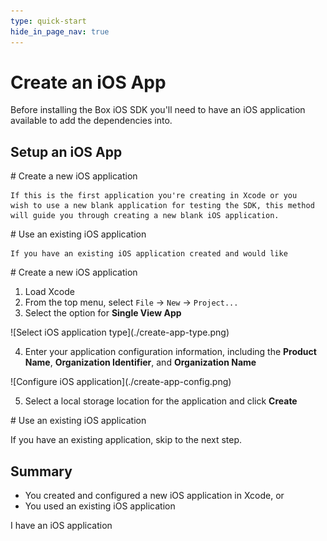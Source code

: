 ```yaml
---
type: quick-start
hide_in_page_nav: true
---
```


# Create an iOS App

Before installing the Box iOS SDK you'll need to have an iOS application
available to add the dependencies into. 

## Setup an iOS App

<Grid columns='2'>
  <Choose option='ios.app_setup' value='new' color='blue'>
    # Create a new iOS application

    If this is the first application you're creating in Xcode or you
    wish to use a new blank application for testing the SDK, this method
    will guide you through creating a new blank iOS application.
  </Choose>

  <Choose option='ios.app_setup' value='existing' color='none'>
    # Use an existing iOS application

    If you have an existing iOS application created and would like 
  </Choose>
</Grid>

<Choice option='ios.app_setup' value='new' color='blue'>
  # Create a new iOS application

  1. Load Xcode
  2. From the top menu, select `File` -> `New` -> `Project...`
  3. Select the option for **Single View App**

  <ImageFrame border center>
    ![Select iOS application type](./create-app-type.png)
  </ImageFrame>

  4. Enter your application configuration information, including the **Product
     Name**, **Organization Identifier**, and **Organization Name**

  <ImageFrame border center>
    ![Configure iOS application](./create-app-config.png)
  </ImageFrame>

  5. Select a local storage location for the application and click **Create**
</Choice>

<Choice option='ios.app_setup' value='existing' color='none'>
  # Use an existing iOS application

  If you have an existing application, skip to the next step.
</Choice>

## Summary

* You created and configured a new iOS application in Xcode, or
* You used an existing iOS application

<Observe option='ios.app_setup' value='new,existing'>
  <Next>
    I have an iOS application
  </Next>
</Observe>